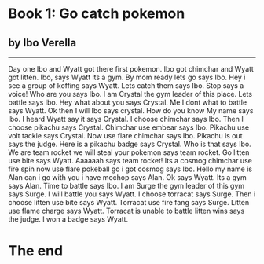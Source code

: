# Book 1: Go catch pokemon
## by Ibo Verella
--------------------
Day one Ibo and Wyatt got there first pokemon. Ibo got chimchar and Wyatt got litten. Ibo, says Wyatt its a gym. 
By mom ready lets go says Ibo. Hey i see a group of koffing says Wyatt. Lets catch them says Ibo. Stop says a voice! 
Who are you says Ibo. I am Crystal the gym leader of this place. Lets battle says Ibo. Hey what about you says Crystal. Me I
dont what to battle says Wyatt. Ok then I will Ibo says crystal. How do you know My name says Ibo. I heard Wyatt say it says
Crystal. I choose chimchar says Ibo. Then I choose pikachu says Crystal. Chimchar use embear says Ibo. Pikachu use volt tackle
says Crystal. Now use flare chimchar says Ibo. Pikachu is out says the judge. Here is a pikachu badge says Crystal. Who is that 
says Ibo. We are team rocket we will steal your pokemon says team rocket. Go litten use bite says Wyatt. Aaaaaah says team
rocket! Its a cosmog chimchar use fire spin now use flare pokeball go i got cosmog says Ibo. Hello my name is Alan can i go 
 with you i have mochop says Alan. Ok says Wyatt. Its a gym says Alan. Time to battle says Ibo. I am Surge the gym leader of
 this gym says Surge. I will battle you says Wyatt. I choose torracat says Surge. Then i choose litten use bite says Wyatt.
 Torracat use fire fang says Surge. Litten use flame charge says Wyatt. Torracat is unable to battle litten wins says the
 judge. I won a badge says Wyatt. 

#                                             The end                                                       



                                                          
